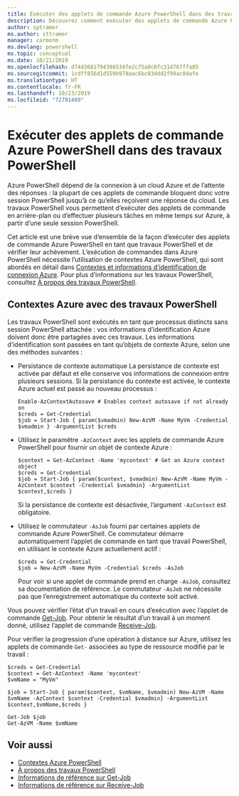 ```yaml
---
title: Exécuter des applets de commande Azure PowerShell dans des travaux PowerShell
description: Découvrez comment exécuter des applets de commande Azure PowerShell en parallèle ou en tant que tâches en arrière-plan, en utilisant -AsJob et Start-Job.
author: sptramer
ms.author: sttramer
manager: carmonm
ms.devlang: powershell
ms.topic: conceptual
ms.date: 10/21/2019
ms.openlocfilehash: d74d3681794398534fe2c75a0c8fc314767ffa85
ms.sourcegitcommit: 1cdff856d1d559b978aac6bc034dd2f99ac04afe
ms.translationtype: HT
ms.contentlocale: fr-FR
ms.lasthandoff: 10/23/2019
ms.locfileid: "72791499"
---
```

# <a name="run-azure-powershell-cmdlets-in-powershell-jobs"></a>Exécuter des applets de commande Azure PowerShell dans des travaux PowerShell

Azure PowerShell dépend de la connexion à un cloud Azure et de l’attente des réponses : la plupart de ces applets de commande bloquent donc votre session PowerShell jusqu’à ce qu’elles reçoivent une réponse du cloud.
Les travaux PowerShell vous permettent d’exécuter des applets de commande en arrière-plan ou d’effectuer plusieurs tâches en même temps sur Azure, à partir d’une seule session PowerShell.

Cet article est une brève vue d’ensemble de la façon d’exécuter des applets de commande Azure PowerShell en tant que travaux PowerShell et de vérifier leur achèvement. L’exécution de commandes dans Azure PowerShell nécessite l’utilisation de contextes Azure PowerShell, qui sont abordés en détail dans [Contextes et informations d’identification de connexion Azure](context-persistence.md).
Pour plus d’informations sur les travaux PowerShell, consultez [À propos des travaux PowerShell](/powershell/module/microsoft.powershell.core/about/about_jobs).

## <a name="azure-contexts-with-powershell-jobs"></a>Contextes Azure avec des travaux PowerShell

Les travaux PowerShell sont exécutés en tant que processus distincts sans session PowerShell attachée : vos informations d’identification Azure doivent donc être partagées avec ces travaux. Les informations d’identification sont passées en tant qu’objets de contexte Azure, selon une des méthodes suivantes :

* Persistance de contexte automatique La persistance de contexte est activée par défaut et elle conserve vos informations de connexion entre plusieurs sessions. Si la persistance du contexte est activée, le contexte Azure actuel est passé au nouveau processus :

  ```azurepowershell-interactive
  Enable-AzContextAutosave # Enables context autosave if not already on
  $creds = Get-Credential
  $job = Start-Job { param($vmadmin) New-AzVM -Name MyVm -Credential $vmadmin } -ArgumentList $creds
  ```

* Utilisez le paramètre `-AzContext` avec les applets de commande Azure PowerShell pour fournir un objet de contexte Azure :

  ```azurepowershell-interactive
  $context = Get-AzContext -Name 'mycontext' # Get an Azure context object
  $creds = Get-Credential
  $job = Start-Job { param($context, $vmadmin) New-AzVM -Name MyVm -AzContext $context -Credential $vmadmin} -ArgumentList $context,$creds }
  ```

  Si la persistance de contexte est désactivée, l’argument `-AzContext` est obligatoire.

* Utilisez le commutateur `-AsJob` fourni par certaines applets de commande Azure PowerShell. Ce commutateur démarre automatiquement l’applet de commande en tant que travail PowerShell, en utilisant le contexte Azure actuellement actif :

  ```azurepowershell-interactive
  $creds = Get-Credential
  $job = New-AzVM -Name MyVm -Credential $creds -AsJob
  ```

  Pour voir si une applet de commande prend en charge `-AsJob`, consultez sa documentation de référence. Le commutateur `-AsJob` ne nécessite pas que l’enregistrement automatique du contexte soit activé.

Vous pouvez vérifier l’état d’un travail en cours d’exécution avec l’applet de commande [Get-Job](/powershell/module/microsoft.powershell.core/get-job). Pour obtenir le résultat d’un travail à un moment donné, utilisez l’applet de commande [Receive-Job](/powershell/module/microsoft.powershell.core/receive-job).

Pour vérifier la progression d’une opération à distance sur Azure, utilisez les applets de commande `Get-` associées au type de ressource modifié par le travail :

```azurepowershell-interactive
$creds = Get-Credential
$context = Get-AzContext -Name 'mycontext'
$vmName = "MyVm"

$job = Start-Job { param($context, $vmName, $vmadmin) New-AzVM -Name $vmName -AzContext $context -Credential $vmadmin} -ArgumentList $context,$vmName,$creds }

Get-Job $job
Get-AzVM -Name $vmName
```

## <a name="see-also"></a>Voir aussi

* [Contextes Azure PowerShell](context-persistence.md)
* [À propos des travaux PowerShell](/powershell/module/microsoft.powershell.core/about/about_jobs)
* [Informations de référence sur Get-Job](/powershell/module/microsoft.powershell.core/get-job)
* [Informations de référence sur Receive-Job](/powershell/module/microsoft.powershell.core/receive-job)
